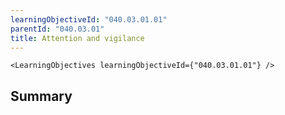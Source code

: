 ```yaml
---
learningObjectiveId: "040.03.01.01"
parentId: "040.03.01"
title: Attention and vigilance
---
```


```tsx eval
<LearningObjectives learningObjectiveId={"040.03.01.01"} />
```

## Summary
